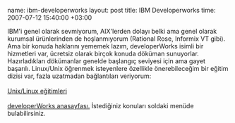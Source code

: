 name: ibm-developerworks
layout: post
title: IBM Developerworks
time: 2007-07-12 15:40:00 +03:00

IBM'i genel olarak sevmiyorum, AIX'lerden dolayı belki ama genel olarak kurumsal ürünlerinden de hoşlanmıyorum (Rational Rose, Informix VT gibi). Ama bir konuda haklarını yememek lazım, developerWorks isimli bir hizmetleri var, ücretsiz olarak birçok konuda döküman sunuyorlar. Hazırladıkları dökümanlar genelde başlangıç seviyesi için ama gayet başarılı. Linux/Unix öğrenmek isteyenlere özellikle önerebileceğim bir eğitim dizisi var, fazla uzatmadan bağlantıları veriyorum:<br /><br /><a href="http://www.ibm.com/developerworks/views/aix/libraryview.jsp?search_by=UNIX+tips+and+tricks+for+a+new+user">Unix/Linux eğitimleri</a><br /><br /><a href="http://www.ibm.com/developerworks/">developerWorks anasayfası.</a> İstediğiniz konuları soldaki menüde bulabilirsiniz.
